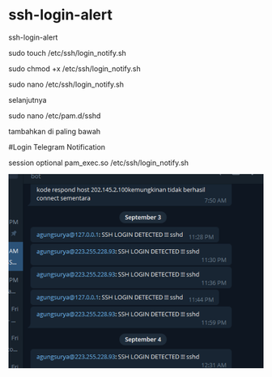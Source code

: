 # ssh-login-alert
ssh-login-alert


sudo touch /etc/ssh/login_notify.sh

sudo chmod +x /etc/ssh/login_notify.sh

sudo nano /etc/ssh/login_notify.sh

selanjutnya

sudo nano /etc/pam.d/sshd


tambahkan di paling bawah

#Login Telegram Notification

session optional pam_exec.so /etc/ssh/login_notify.sh



![image](https://github.com/agungsoboru/ssh-login-alert/blob/main/Screenshot%20(73).png)
